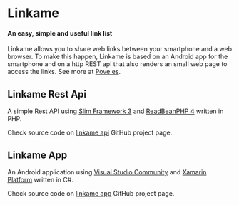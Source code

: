 # Linkame
#### An easy, simple and useful link list
Linkame allows you to share web links between your smartphone and a web browser. To make this happen, Linkame is based on an Android app for the smartphone and on a http REST api that also renders an small web page to access the links. See more at [Pove.es](http://pove.es/en/software/tools/138-linkame).

## Linkame Rest Api
A simple Rest API using [Slim Framework 3](http://www.slimframework.com/) and [ReadBeanPHP 4](http://www.redbeanphp.com/index.php) written in PHP.

Check source code on [linkame api](https://github.com/pove/linkame/tree/master/api) GitHub project page.

## Linkame App
An Android application using [Visual Studio Community](https://www.visualstudio.com/products/visual-studio-community-vs) and [Xamarin Platform](https://www.xamarin.com/platform) written in C#.

Check source code on [linkame app](https://github.com/pove/linkame.app) GitHub project page.
